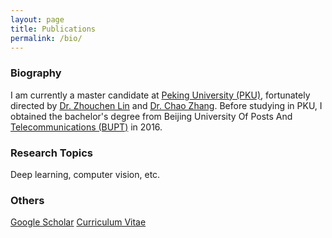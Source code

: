 ```yaml
---
layout: page
title: Publications
permalink: /bio/
---
```


### Biography
I am currently a master candidate at [Peking University (PKU)](https://www.pku.edu.cn), fortunately  directed by [Dr. Zhouchen Lin](http://www.cis.pku.edu.cn/faculty/vision/zlin/zlin.htm) and [Dr. Chao Zhang](http://www.cis.pku.edu.cn/faculty/vision/zhangchao/zhangchao.htm). Before studying in PKU, I obtained the bachelor's degree from Beijing University Of Posts And [Telecommunications (BUPT)](https://www.bupt.edu.cn) in 2016.

### Research Topics

Deep learning, computer vision, etc.

### Others

[Google Scholar](www.baidu.com)
[Curriculum Vitae](www.baidu.com)


